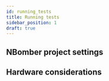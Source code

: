 ```yaml
---
id: running_tests
title: Running tests
sidebar_position: 1
draft: true
---
```


## NBomber project settings

## Hardware considerations